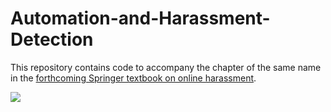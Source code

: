 # Automation-and-Harassment-Detection
This repository contains code to accompany the chapter of the same name in the [forthcoming Springer textbook on online harassment](https://www.wearethorn.org/).

![](https://images.springer.com/sgw/books/medium/9783319785820.jpg)
